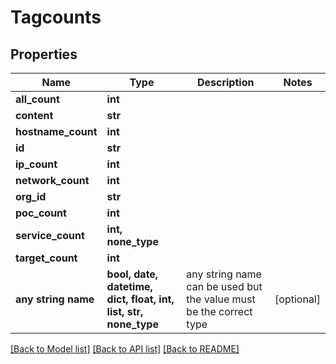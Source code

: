 # Tagcounts


## Properties
Name | Type | Description | Notes
------------ | ------------- | ------------- | -------------
**all_count** | **int** |  | 
**content** | **str** |  | 
**hostname_count** | **int** |  | 
**id** | **str** |  | 
**ip_count** | **int** |  | 
**network_count** | **int** |  | 
**org_id** | **str** |  | 
**poc_count** | **int** |  | 
**service_count** | **int, none_type** |  | 
**target_count** | **int** |  | 
**any string name** | **bool, date, datetime, dict, float, int, list, str, none_type** | any string name can be used but the value must be the correct type | [optional]

[[Back to Model list]](../README.md#documentation-for-models) [[Back to API list]](../README.md#documentation-for-api-endpoints) [[Back to README]](../README.md)


